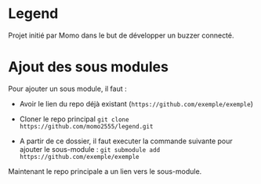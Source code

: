# Legend

Projet initié par Momo dans le but de développer un buzzer connecté.

# Ajout des sous modules

Pour ajouter un sous module, il faut :
- Avoir le lien du repo déjà existant (`https://github.com/exemple/exemple`)
- Cloner le repo principal
    `git clone https://github.com/momo2555/legend.git`

- A partir de ce dossier, il faut executer la commande suivante pour ajouter le sous-module :
    `git submodule add https://github.com/exemple/exemple`

Maintenant le repo principale a un lien vers le sous-module.

